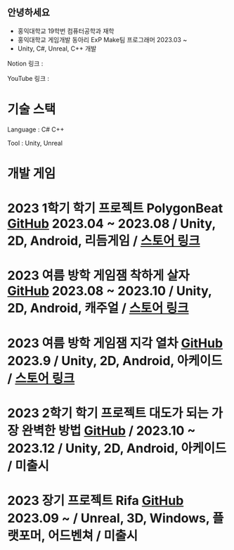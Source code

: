 ## 안녕하세요
* 홍익대학교 19학번 컴퓨터공학과 재학
* 홍익대학교 게임개발 동아리 ExP Make팀 프로그래머 2023.03 ~ 
* Unity, C#, Unreal, C++ 개발

Notion 링크 : 

YouTube 링크 : 


# 기술 스택
Language : C# C++

Tool : Unity, Unreal


# 개발 게임
# 2023 1학기 학기 프로젝트 **PolygonBeat** [GitHub](https://github.com/hans4809/Polygon_Beat) 2023.04 ~ 2023.08 / Unity, 2D, Android, 리듬게임 / [스토어 링크](https://play.google.com/store/apps/details?id=com.ExPStudio.PolygonBeat_Test&hl=ko-KR)
# 2023 여름 방학 게임잼 **착하게 살자** [GitHub](https://github.com/Jinius36/0807Gamejam) 2023.08 ~ 2023.10 / Unity, 2D, Android, 캐주얼 / [스토어 링크](https://play.google.com/store/apps/details?id=com.ExPStudio.BeKind&hl=ko-KR)
# 2023 여름 방학 게임잼 **지각 열차** [GitHub](https://github.com/hans4809/Emergency) 2023.9 / Unity, 2D, Android, 아케이드 / [스토어 링크](https://play.google.com/store/apps/details?id=com.Emergency.ExP&hl=ko-KR)
# 2023 2학기 학기 프로젝트 **대도가 되는 가장 완벽한 방법** [GitHub](https://github.com/hans4809/To_Be_Thief) / 2023.10 ~ 2023.12 / Unity, 2D, Android, 아케이드 / 미출시
# 2023 장기 프로젝트 **Rifa** [GitHub](https://github.com/hans4809/Rifa) 2023.09 ~  / Unreal, 3D, Windows, 플랫포머, 어드벤쳐 / 미출시
